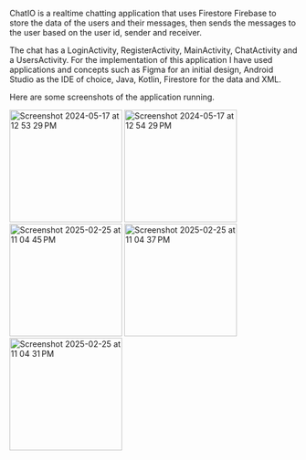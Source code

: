 ChatIO is a realtime chatting application that uses Firestore Firebase to store the data of the users and their messages, then sends the messages to the user based on the user id, sender and receiver.

The chat has a LoginActivity, RegisterActivity, MainActivity, ChatActivity and a UsersActivity. For the implementation of this application I have used applications and concepts such as Figma for an initial design, Android Studio as the IDE of choice, Java, Kotlin, Firestore for the data and XML.

Here are some screenshots of the application running.

<img width="197" alt="Screenshot 2024-05-17 at 12 53 29 PM" src="https://github.com/justEliada/chatIo/assets/93603435/39a818e9-dde4-4581-9d08-87c7abac8499">
<img width="197" alt="Screenshot 2024-05-17 at 12 54 29 PM" src="https://github.com/justEliada/chatIo/assets/93603435/dbff4fb8-2183-4088-8431-23b4a56569d5">
<img width="197" alt="Screenshot 2025-02-25 at 11 04 45 PM" src="https://github.com/user-attachments/assets/f50b0434-86e1-4d69-869f-a8fe205bcb25" />
<img width="197" alt="Screenshot 2025-02-25 at 11 04 37 PM" src="https://github.com/user-attachments/assets/d6c0a8d2-ef5c-43d9-92d6-f82fbf318cba" />
<img width="197" alt="Screenshot 2025-02-25 at 11 04 31 PM" src="https://github.com/user-attachments/assets/14405104-1ef5-4dc7-bebb-fbe20bca33c3" />
